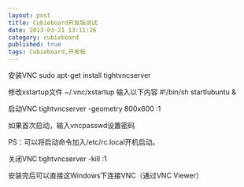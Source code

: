 ```yaml
---
layout: post
title: Cubieboard开发版测试
date: 2013-03-21 13:11:26
category: cubieboard
published: true
tags: Cubieboard,开发板
---
```


安装VNC
	sudo apt-get install tightvncserver

修改xstartup文件
	~/.vnc/xstartup
	输入以下内容
		#!/bin/sh
		startlubuntu &

启动VNC
	tightvncserver -geometry 800x600 :1 
	
如果首次启动，输入vncpasswd设置密码

PS：可以将启动命令加入/etc/rc.local开机启动。


关闭VNC
	tightvncserver -kill :1


安装完后可以直接这Windows下连接VNC（通过VNC Viewer）
	